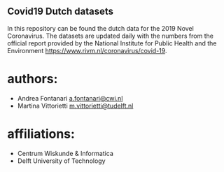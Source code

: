 
## Covid19 Dutch datasets
In this repository can be found the dutch data for the 2019 Novel Coronavirus. The datasets are updated daily with the numbers from the official report provided by the National Institute for Public Health and the Environment https://www.rivm.nl/coronavirus/covid-19.



# authors:
 - Andrea Fontanari a.fontanari@cwi.nl
 - Martina Vittorietti m.vittorietti@tudelft.nl
 
# affiliations:
- Centrum Wiskunde & Informatica
- Delft University of Technology
